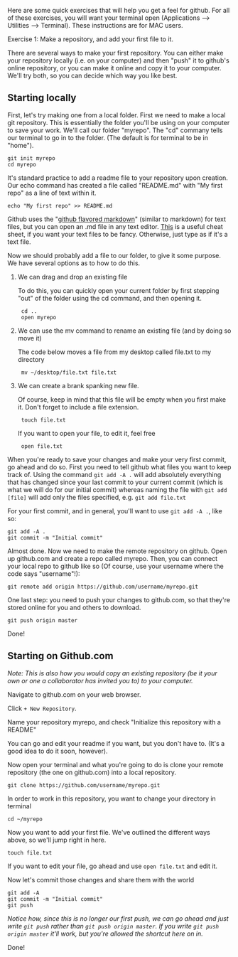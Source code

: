 Here are some quick exercises that will help you get a feel for github.  For all of these exercises, you will want your terminal open (Applications --> Utilities --> Terminal).  These instructions are for MAC users.

Exercise 1: Make a repository, and add your first file to it.

There are several ways to make your first repository.  You can either make your repository locally (i.e. on your computer) and then "push" it to github's online repository, or you can make it online and copy it to your computer.  We'll try both, so you can decide which way you like best.

## Starting locally

First, let's try making one from a local folder.  First we need to make a local git repository.  This is essentially the folder you'll be using on your computer to save your work.  We'll call our folder "myrepo".  The "cd" commany tells our terminal to go in to the folder.  (The default is for terminal to be in "home").
```
git init myrepo
cd myrepo
```
It's standard practice to add a readme file to your repository upon creation.  Our echo command has created a file called "README.md" with "My first repo" as a line of text within it.
```
echo "My first repo" >> README.md
```
Github uses the "[github flavored markdown](https://github.github.com/github-flavored-markdown/)" (similar to markdown) for text files, but you can open an .md file in any text editor.  [This](https://github.com/adam-p/markdown-here/wiki/Markdown-Cheatsheet) is a useful cheat sheet, if you want your text files to be fancy.  Otherwise, just type as if it's a text file.

Now we should probably add a file to our folder, to give it some purpose.  We have several options as to how to do this.

1. We can drag and drop an existing file

   To do this, you can quickly open your current folder by first stepping "out" of the folder using the cd command, and then opening it.
   
        cd ..
        open myrepo
       
2. We can use the mv command to rename an existing file (and by doing so move it)

   The code below moves a file from my desktop called file.txt to my directory
   
        mv ~/desktop/file.txt file.txt
        
3. We can create a brank spanking new file.

   Of course, keep in mind that this file will be empty when you first make it.  Don't forget to include a file extension.
   
        touch file.txt

   If you want to open your file, to edit it, feel free
   
        open file.txt


When you're ready to save your changes and make your very first commit, go ahead and do so.  First you need to tell github what files you want to keep track of.  Using the command `git add -A .` will add absolutely everything that has changed since your last commit to your current commit (which is what we will do for our initial commit) whereas naming the file with `git add [file]` will add only the files specified, e.g. `git add file.txt`

For your first commit, and in general, you'll want to use `git add -A .`, like so:

```
git add -A .
git commit -m "Initial commit"
```

Almost done.  Now we need to make the remote repository on github.  Open up github.com and create a repo called myrepo. Then, you can connect your local repo to github like so (Of course, use your username where the code says "username"!):

```
git remote add origin https://github.com/username/myrepo.git
```
One last step: you need to push your changes to github.com, so that they're stored online for you and others to download.

```
git push origin master
```

Done!

## Starting on Github.com
_Note: This is also how you would copy an existing repository (be it your own or one a collaborator has invited you to) to your computer._

Navigate to github.com on your web browser.

Click `+ New Repository`.

Name your repository myrepo, and check "Initialize this repository with a README"

You can go and edit your readme if you want, but you don't have to.  (It's a good idea to do it soon, however).

Now open your terminal and what you're going to do is clone your remote repository (the one on github.com) into a local repository.

```
git clone https://github.com/username/myrepo.git
```
In order to work in this repository, you want to change your directory in terminal
```
cd ~/myrepo
```

Now you want to add your first file. We've outlined the different ways above, so we'll jump right in here.

```
touch file.txt
```

If you want to edit your file, go ahead and use `open file.txt` and edit it.

Now let's commit those changes and share them with the world

```
git add -A
git commit -m "Initial commit"
git push
```
*Notice how, since this is no longer our first push, we can go ahead and just write `git push` rather than `git push origin master`.  If you write `git push origin master` it'll work, but you're allowed the shortcut here on in.*

Done!
